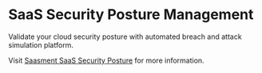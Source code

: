 <h1>SaaS Security Posture Management</h1>

Validate your cloud security posture with automated breach and attack simulation platform.

Visit <a href="https://saasment.com">Saasment SaaS Security Posture</a> for more information.
